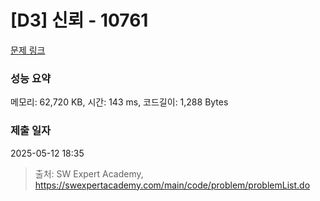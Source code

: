 # [D3] 신뢰 - 10761 

[문제 링크](https://swexpertacademy.com/main/code/problem/problemDetail.do?contestProbId=AXSVc1TqEAYDFAQT) 

### 성능 요약

메모리: 62,720 KB, 시간: 143 ms, 코드길이: 1,288 Bytes

### 제출 일자

2025-05-12 18:35



> 출처: SW Expert Academy, https://swexpertacademy.com/main/code/problem/problemList.do